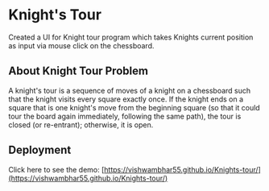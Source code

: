 # Knight's Tour

Created a UI for Knight tour program which takes Knights current position as input via mouse click on the chessboard.

## About Knight Tour Problem

A knight's tour is a sequence of moves of a knight on a chessboard such that the knight visits every square exactly once. If the knight ends on a square that is one knight's move from the beginning square (so that it could tour the board again immediately, following the same path), the tour is closed (or re-entrant); otherwise, it is open.

## Deployment 
 Click here to see the demo: [https://vishwambhar55.github.io/Knights-tour/](https://vishwambhar55.github.io/Knights-tour/)
